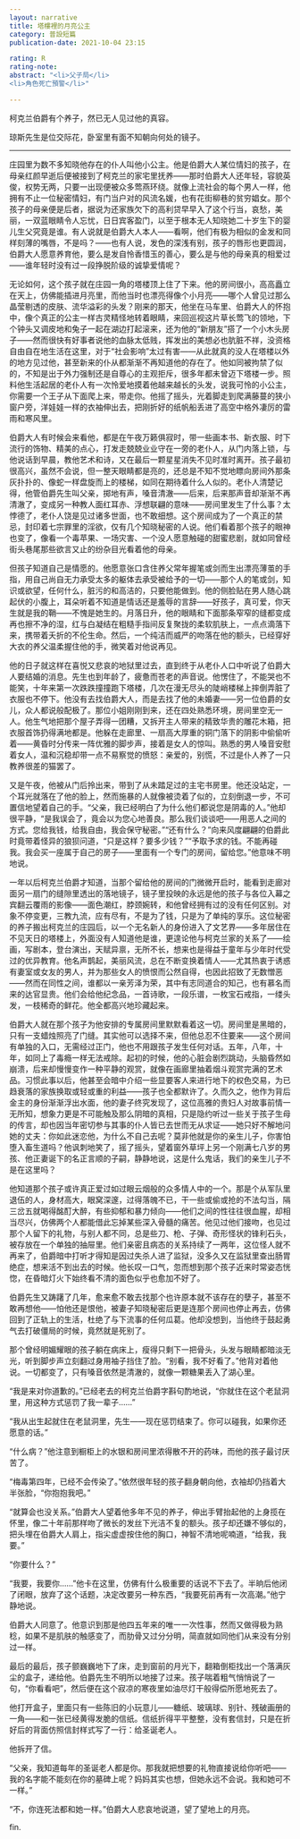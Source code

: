 ```yaml
---
layout: narrative
title: 塔樓裡的月亮公主
category: 普設短篇
publication-date: 2021-10-04 23:15

rating: R
rating-note:
abstract: "<li>父子局</li>
<li>角色死亡預警</li>"

---
```


柯克兰伯爵有个养子，然已无人见过他的真容。

琼斯先生是位交际花，卧室里有面不知朝向何处的镜子。

***

庄园里为数不多知晓他存在的仆人叫他小公主。他是伯爵大人某位情妇的孩子，在母亲红颜早逝后便被接到了柯克兰的家宅里抚养——那时伯爵大人还年轻，容貌英俊，权势无两，只要一出现便被众多莺燕环绕。就像上流社会的每个男人一样，他拥有不止一位秘密情妇，有门当户对的风流名媛，也有花街柳巷的贫穷娼女。那个孩子的母亲便是后者，据说为还家族欠下的高利贷早早入了这个行当，哀愁，美丽，一双蓝眼睛令人忘忧，日日宾客盈门，以至于根本无人知晓她二十岁生下的婴儿生父究竟是谁。有人说就是伯爵大人本人——看啊，他们有极为相似的金发和同样刻薄的嘴唇，不是吗？——也有人说，发色的深浅有别，孩子的唇形也更圆润，伯爵大人愿意养育他，要么是发自怜香惜玉的善心，要么是与他的母亲真的相爱过——谁年轻时没有过一段挣脱阶级的诚挚爱情呢？

无论如何，这个孩子就在庄园一角的塔楼顶上住了下来。他的房间很小，高高矗立在天上，仿佛能插进月亮里，而他当时也漂亮得像个小月亮——哪个人曾见过那么晶莹剔透的皮肤、流华溢彩的头发？刚来的那天，他坐在马车里、伯爵大人的怀抱中，像个真正的公主一样古灵精怪地转着眼睛，来回巡视这片草长莺飞的领地，下个钟头又调皮地和兔子一起在湖边打起滚来，还为他的“新朋友”搭了一个小木头房子——然而很快有好事者说他的血脉太低贱，挥发出的美想必也肮脏不祥，没资格自由自在地生活在这里，对于“社会影响”太过有害——从此就真的没人在塔楼以外的地方见过他，甚至新来的仆从都渐渐不再知道他的存在了。他如同被拘禁了似的，不知是出于外力强制还是自尊心的主观拒斥，很多年都未曾迈下塔楼一步。照料他生活起居的老仆人有一次怜爱地摸着他越来越长的头发，说我可怜的小公主，你需要一个王子从下面爬上来，带走你。他摇了摇头，光着脚走到爬满藤蔓的狭小窗户旁，洋娃娃一样的衣袖伸出去，把刚折好的纸帆船丢进了高空中格外凄厉的雷雨和寒风里。

伯爵大人有时候会来看他，都是在午夜万籁俱寂时，带一些画本书、新衣服、时下流行的饰物、精美的点心，打发走兢兢业业守在一旁的老仆人，从门内落上锁，与他说话到早晨，教他艺术和诗，又在最后一颗星星消失不见时准时离开。孩子最初很高兴，虽然不会说，但一整天眼睛都是亮的，还总是不知不觉地瞟向房间外那条灰扑扑的、像蛇一样盘旋而上的楼梯，如同在期待着什么人似的。老仆人清楚记得，他管伯爵先生叫父亲，掷地有声，嗓音清澈——后来，后来那声音却渐渐不再清澈了，变成另一种教人面红耳赤、浮想联翩的意味——房间里发生了什么事？太悖德了，老仆人饶是见过诸多世面，也不敢细想。这个房间成为了一个真正的禁忌，封印着七宗罪里的淫欲，仅有几个知晓秘密的人说。他们看着那个孩子的眼神也变了，像看一个毒苹果、一场灾害、一个没人愿意触碰的甜蜜悲剧，就如同曾经街头巷尾那些欲言又止的纷杂目光看着他的母亲。

但孩子知道自己是情愿的。他愿意张口含住养父常年握笔或剑而生出漂亮薄茧的手指，用自己尚自无力承受太多的躯体去承受被给予的一切——那个人的笔或剑，知识或欲望，任何什么，脏污的和高洁的，只要他能做到。他的侧脸贴在男人随心跳起伏的小腹上，耳朵听着不知道是情话还是羞辱的言辞——好孩子，真可爱，你天生就是我的鞘——不愧是她生的。月落日升，他的眼睛和下面那条窄窄的缝都变成再也擦不净的湿，红与白凝结在粗糙手指间反复聚拢的柔软肌肤上，一点点滴落下来，携带着夭折的不伦生命。然后，一个纯洁而威严的吻落在他的额头，已经穿好大衣的养父温柔握住他的手，微笑着对他说再见。

他的日子就这样在喜悦又悲哀的地狱里过去，直到终于从老仆人口中听说了伯爵大人要结婚的消息。先生也到年龄了，疲惫而苍老的声音说。他愣住了，不能哭也不能笑，十年来第一次跌跌撞撞跑下塔楼，几次在漫无尽头的陡峭楼梯上摔倒弄脏了衣服也不停下。他没有去找伯爵大人，而是去找了他的未婚妻——另一位伯爵的女儿，众人都说般配极了。那位小姐刚刚到来，还在四处熟悉环境，房间里空无一人。他生气地把那个屋子弄得一团糟，又拆开主人带来的精致华贵的雕花木箱，把衣服首饰扔得满地都是。他躲在走廊里、一扇高大厚重的铜门落下的阴影中偷偷听着——黄昏时分传来一阵优雅的脚步声，接着是女人的惊叫。熟悉的男人嗓音安慰着女人，温和沉稳却带一点不易察觉的愤怒：亲爱的，别慌，不过是仆人养了一只教养很差的猫罢了。

又是午夜，他被从门后拎出来，带到了从未踏足过的主宅书房里。他还没站定，一个耳光就落在了他的脸上，然而施暴的人就像被烫着了似的，立刻倒退一步，不可置信地望着自己的手。“父亲，我已经明白了为什么他们都说您是阴毒的人。”他却很平静，“是我误会了，竟会以为您心地善良。那么我们谈谈吧——用恶人之间的方式。您给我钱，给我自由，我会保守秘密。”“还有什么？”向来风度翩翩的伯爵此时竟带着怪异的狼狈问道，“只是这样？要多少钱？”“予取予求的钱。不能再碰我。我会买一座属于自己的房子——里面有一个专门的房间，留给您。”他意味不明地说。

一年以后柯克兰伯爵才知道，当那个留给他的房间的门微微开启时，能看到走廊对面另一扇门的缝隙里透出的落地镜子，镜子里投映的永远是他的孩子与各位入幕之宾翻云覆雨的影像——面色潮红，脖颈婉转，和他曾经拥有过的没有任何区别。对象不停变更，三教九流，应有尽有，不是为了钱，只是为了单纯的享乐。这位秘密的养子搬出柯克兰的庄园后，以一个无名新人的身份进入了文艺界——多年居住在不见天日的塔楼上，外面没有人知道他是谁，更遑论他与柯克兰家的关系了——绘画，写剧本，登台演出，天赋异禀，无所不长，想来也是得益于童年与少年时代受过的优异教育。他名声鹊起，美丽风流，总在不断变换着情人——尤其热衷于诱惑有妻室或女友的男人，并为那些女人的愤恨而公然自得，也因此招致了无数憎恶——然而在同性之间，谁都以一亲芳泽为荣，其中有志同道合的知己，也有慕名而来的达官显贵。他们会给他纪念品，一首诗歌，一段乐谱，一枚宝石戒指，一缕头发，一枝稀奇的鲜花。他全都高兴地珍藏起来。

伯爵大人就在那个孩子为他安排的专属房间里默默看着这一切。房间里是黑暗的，只有一支蜡烛照亮了门缝。其实他可以选择不来，但他总忍不住要来——这个房间有单独的入口，无需经过正门，他也不用跟孩子发生任何对话。五年，八年，十年，如同上了毒瘾一样无法戒除。起初的时候，他的心脏会剧烈跳动，头脑昏然如崩溃，后来却慢慢变作一种平静的观赏，就像在画廊里抽着烟斗观赏完满的艺术品。习惯此事以后，他甚至会暗中介绍一些显要客人来进行地下的权色交易，为已趋衰落的家族换取或轻或重的利益——孩子也全都默许了。久而久之，他作为背后金主的身份渐渐浮出水面，他的妻子终究发现了，这位高雅的贵妇人对故事前情一无所知，想象力更是不可能触及那么阴暗的真相，只是隐约听过一些关于孩子生母的传言，却也因当年密切参与其事的仆人皆已去世而无从求证——她只好不解地问她的丈夫：你如此迷恋他，为什么不自己去呢？莫非他就是你的亲生儿子，你害怕堕入畜生道吗？他讽刺地笑了，摇了摇头，望着窗外草坪上另一个刚满七八岁的男孩、他正妻诞下的名正言顺的子嗣，静静地说，这是什么鬼话，我们的亲生儿子不是在这里吗？

他知道那个孩子或许真正爱过如过眼云烟般的众多情人中的一个。那是个从军队里退伍的人，身材高大，眼窝深邃，过得落魄不已，干一些或偷或抢的不法勾当，隔三岔五就喝得酩酊大醉，有些抑郁和暴力倾向——他们之间的性往往很血腥，却相当尽兴，仿佛两个人都能借此忘掉某些深入骨髓的痛苦。他见过他们接吻，也见过那个人留下的礼物，与别人都不同，总是些刀、枪、子弹、奇形怪状的锋利石头，被存放在一个单独的抽屉里。他们亲密且病态的关系持续了一两年，这位怪人就不再来了，伯爵暗中打听才得知是因过失杀人进了监狱，没多久又在监狱里查出肠胃绝症，想来活不到出去的时候。他长叹一口气，忽而想到那个孩子近来时常姿态恍惚，在昏暗灯火下始终看不清的面色似乎也愈加不好了。

伯爵先生又踌躇了几年，愈来愈不敢去找那个也许原本就不该存在的孽子，甚至不敢再想他——怕他还是恨他，被妻子知晓秘密后更是连那个房间也停止再去，仿佛回到了正轨上的生活，杜绝了与下流事的任何瓜葛。他却没想到，当他终于鼓起勇气去打破僵局的时候，竟然就是死别了。

那个曾经明媚耀眼的孩子躺在病床上，瘦得只剩下一把骨头，头发与眼睛都暗淡无光，听到脚步声立刻翻过身用袖子挡住了脸。“别看，我不好看了。”他背对着他说。一切都变了，只有嗓音依然是清澈的，就像一颗糖果丢入了湖心里。

“我是来对你道歉的。”已经老去的柯克兰伯爵字斟句酌地说，“你就住在这个老鼠洞里，用这种方式惩罚了我一辈子……”

“我从出生起就住在老鼠洞里，先生——现在惩罚结束了。你可以碰我，如果你还愿意的话。”

“什么病？”他注意到橱柜上的水银和房间里浓得散不开的药味，而他的孩子最讨厌苦了。

“梅毒第四年，已经不会传染了。”依然很年轻的孩子翻身朝向他，衣袖却仍挡着大半张脸，“你抱抱我吧。”

“就算会也没关系。”伯爵大人望着他多年不见的养子，伸出手臂抬起他的上身揽在怀里，像二十年前那样吻了微长的发丝下光洁不复的额头。孩子却还嫌不够似的，把头埋在伯爵大人肩上，指尖虚虚按住他的胸口，神智不清地呢喃道，“给我，我要。”

“你要什么？”

“我要，我要你……”他卡在这里，仿佛有什么极重要的话说不下去了。半晌后他闭了闭眼，放弃了这个话题，决定改要另一种东西，“我要死前再有一次高潮。”他宁静地说。

伯爵大人同意了。他意识到那是他四五年来的唯一一次性事，然而又做得极为熟稔，如果不是肌肤的触感变了，而肋骨又过分分明，简直就如同他们从来没有分别过一样。

最后的最后，孩子颤巍巍地下了床，走到窗前的月光下，翻箱倒柜找出一个落满灰尘的盒子，递给他。伯爵先生不明所以地接了过来。孩子喘着粗气悄悄说了一句，“你看看吧”，然后便在这个寂凉的寒夜里如油尽灯干般得偿所愿地死去了。

他打开盒子，里面只有一些陈旧的小玩意儿——糖纸、玻璃球、别针、残破画册的一角——和一张已经黄得发脆的信纸。信纸折得平平整整，没有套信封，只是在折好后的背面仿照信封样式写了一行：给圣诞老人。

他拆开了信。

“父亲，我知道每年的圣诞老人都是你。那我就把想要的礼物直接说给你听吧——我的名字能不能刻在你的墓碑上呢？妈妈其实也想，但她永远不会说。我和她可不一样。”

“不，你连死法都和她一样。”伯爵大人悲哀地说道，望了望地上的月亮。

fin.
